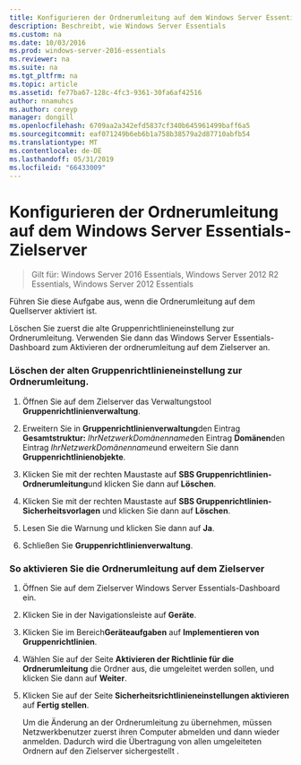 ```yaml
---
title: Konfigurieren der Ordnerumleitung auf dem Windows Server Essentials-Zielserver
description: Beschreibt, wie Windows Server Essentials
ms.custom: na
ms.date: 10/03/2016
ms.prod: windows-server-2016-essentials
ms.reviewer: na
ms.suite: na
ms.tgt_pltfrm: na
ms.topic: article
ms.assetid: fe77ba67-128c-4fc3-9361-30fa6af42516
author: nnamuhcs
ms.author: coreyp
manager: dongill
ms.openlocfilehash: 6709aa2a342efd5837cf340b645961499baff6a5
ms.sourcegitcommit: eaf071249b6eb6b1a758b38579a2d87710abfb54
ms.translationtype: MT
ms.contentlocale: de-DE
ms.lasthandoff: 05/31/2019
ms.locfileid: "66433009"
---
```

# <a name="configure-folder-redirection-on-the-windows-server-essentials-destination-server"></a>Konfigurieren der Ordnerumleitung auf dem Windows Server Essentials-Zielserver

>Gilt für: Windows Server 2016 Essentials, Windows Server 2012 R2 Essentials, Windows Server 2012 Essentials

Führen Sie diese Aufgabe aus, wenn die Ordnerumleitung auf dem Quellserver aktiviert ist.  
  
 Löschen Sie zuerst die alte Gruppenrichtlinieneinstellung zur Ordnerumleitung. Verwenden Sie dann das Windows Server Essentials-Dashboard zum Aktivieren der ordnerumleitung auf dem Zielserver an.  
  
### <a name="to-delete-the-old-folder-redirection-group-policy-setting"></a>Löschen der alten Gruppenrichtlinieneinstellung zur Ordnerumleitung.  
  
1. Öffnen Sie auf dem Zielserver das Verwaltungstool **Gruppenrichtlinienverwaltung**.  
  
2. Erweitern Sie in **Gruppenrichtlinienverwaltung**den Eintrag **Gesamtstruktur:** <em>IhrNetzwerkDomänenname</em>den Eintrag **Domänen**den Eintrag *IhrNetzwerkDomänenname*und erweitern Sie dann **Gruppenrichtlinienobjekte**.  
  
3. Klicken Sie mit der rechten Maustaste auf **SBS Gruppenrichtlinien-Ordnerumleitung**und klicken Sie dann auf **Löschen**.  
  
4. Klicken Sie mit der rechten Maustaste auf **SBS Gruppenrichtlinien-Sicherheitsvorlagen** und klicken Sie dann auf **Löschen**.  
  
5. Lesen Sie die Warnung und klicken Sie dann auf **Ja**.  
  
6. Schließen Sie **Gruppenrichtlinienverwaltung**.  
  
### <a name="to-enable-folder-redirection-on-the-destination-server"></a>So aktivieren Sie die Ordnerumleitung auf dem Zielserver  
  
1. Öffnen Sie auf dem Zielserver Windows Server Essentials-Dashboard ein.  
  
2. Klicken Sie in der Navigationsleiste auf **Geräte**.  
  
3. Klicken Sie im Bereich**Geräteaufgaben** auf **Implementieren von Gruppenrichtlinien**.  
  
4. Wählen Sie auf der Seite **Aktivieren der Richtlinie für die Ordnerumleitung** die Ordner aus, die umgeleitet werden sollen, und klicken Sie dann auf **Weiter**.  
  
5. Klicken Sie auf der Seite **Sicherheitsrichtlinieneinstellungen aktivieren** auf **Fertig stellen**.  
  
   Um die Änderung an der Ordnerumleitung zu übernehmen, müssen Netzwerkbenutzer zuerst ihren Computer abmelden und dann wieder anmelden. Dadurch wird die Übertragung von allen umgeleiteten Ordnern auf den Zielserver sichergestellt .
